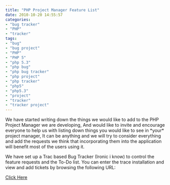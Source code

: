 ```yaml
---
title: "PHP Project Manager Feature List"
date: 2010-10-20 14:55:57
categories: 
- "bug tracker"
- "PHP"
- "tracker"
tags: 
- "bug"
- "bug project"
- "PHP"
- "PHP 5"
- "php 5.3"
- "php bug"
- "php bug tracker"
- "php project"
- "php tracker"
- "php5"
- "php5.3"
- "project"
- "tracker"
- "tracker project"
---
```


<!-- p.p1 {margin: 0.0px 0.0px 0.0px 0.0px; font: 14.0px Helvetica} p.p2 {margin: 0.0px 0.0px 0.0px 0.0px; font: 14.0px Helvetica; min-height: 17.0px} -->We have started writing down the things we would like to add to the PHP Project Manager we are developing, And would like to invite and encourage everyone to help us with listing down things you would like to see in *your* project manager, It can be anything and we will try to consider everything and add the requests we think that incorporating them into the application will benefit most of the users using it.

<!--more-->

We have set up a Trac based Bug Tracker (Ironic i know) to control the feature requests and the To-Do list. You can enter the trace installation and view and add tickets by browsing the following URL:

<a href="http://ec2-184-73-237-100.compute-1.amazonaws.com/tracker/" target="_blank">Click Here</a>
